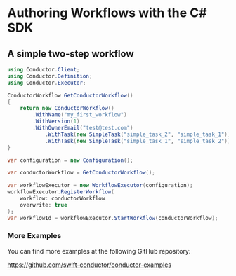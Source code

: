 # Authoring Workflows with the C# SDK

## A simple two-step workflow

```csharp
using Conductor.Client;
using Conductor.Definition;
using Conductor.Executor;

ConductorWorkflow GetConductorWorkflow()
{
    return new ConductorWorkflow()
        .WithName("my_first_workflow")
        .WithVersion(1)
        .WithOwnerEmail("test@test.com")
            .WithTask(new SimpleTask("simple_task_2", "simple_task_1"))
            .WithTask(new SimpleTask("simple_task_1", "simple_task_2"));
}

var configuration = new Configuration();

var conductorWorkflow = GetConductorWorkflow();

var workflowExecutor = new WorkflowExecutor(configuration);
workflowExecutor.RegisterWorkflow(
    workflow: conductorWorkflow
    overwrite: true
);
var workflowId = workflowExecutor.StartWorkflow(conductorWorkflow);
```

### More Examples
You can find more examples at the following GitHub repository:

https://github.com/swift-conductor/conductor-examples
